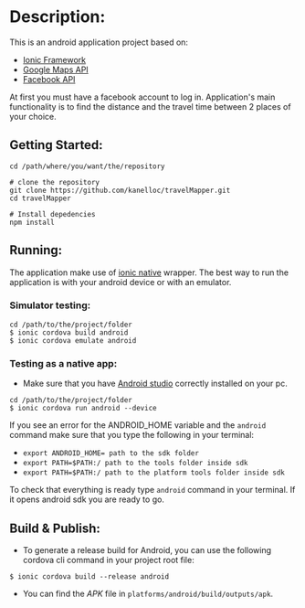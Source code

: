 # Description: 
This is an android application project based on:
* [Ionic Framework](https://ionicframework.com/)
* [Google Maps API](https://developers.google.com/maps/)
* [Facebook API](https://developers.facebook.com/)

At first you must have a facebook account to log in.
Application's main functionality is to find the distance and the travel time between 2 places of your choice.


## Getting Started:

```
cd /path/where/you/want/the/repository

# clone the repository
git clone https://github.com/kanelloc/travelMapper.git
cd travelMapper

# Install depedencies
npm install
```

## Running:

The application make use of [ionic native](https://ionicframework.com/docs/native/) wrapper. The best way to run the application is with your android device or with an emulator.

### Simulator testing:

```
cd /path/to/the/project/folder
$ ionic cordova build android
$ ionic cordova emulate android
```

### Testing as a native app:

* Make sure that you have [Android studio](https://developer.android.com/studio/index.html) correctly installed on your pc.

```
cd /path/to/the/project/folder
$ ionic cordova run android --device
```

If you see an error for the ANDROID_HOME variable and the `android` command make sure that you type the following in your terminal:

* `export ANDROID_HOME= path to the sdk folder`
* `export PATH=$PATH:/ path to the tools folder inside sdk`
* `export PATH=$PATH:/ path to the platform tools folder inside sdk`

To check that everything is ready type `android` command in your terminal. If it opens android sdk you are ready to go.


## Build & Publish: 

* To generate a release build for Android, you can use the following cordova cli command in your project root file:

 `$ ionic cordova build --release android`

* You can find the *APK* file in `platforms/android/build/outputs/apk`.

